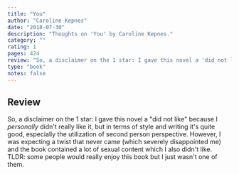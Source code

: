 ```yaml
---
title: "You"
author: "Caroline Kepnes"
date: "2018-07-30"
description: "Thoughts on 'You' by Caroline Kepnes."
category: ""
rating: 1
pages: 424
review: "So, a disclaimer on the 1 star: I gave this novel a 'did not like' because I <i>personally</i> didn't really like it, but in terms of style and writing it's quite good, especially the utilization of second person perspective. However, I was expecting a twist that never came (which severely disappointed me) and the book contained a lot of sexual content which I also didn't like. TLDR: some people would really enjoy this book but I just wasn't one of them."
type: "book"
notes: false
---
```


## Review

So, a disclaimer on the 1 star: I gave this novel a "did not like" because I _personally_ didn't really like it, but in terms of style and writing it's quite good, especially the utilization of second person perspective. However, I was expecting a twist that never came (which severely disappointed me) and the book contained a lot of sexual content which I also didn't like. TLDR: some people would really enjoy this book but I just wasn't one of them.
